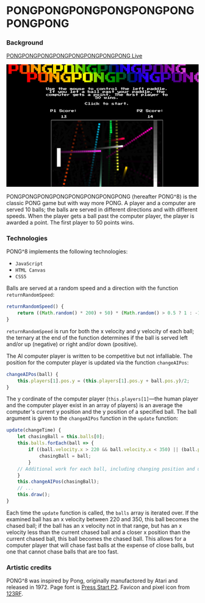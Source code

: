 # PONGPONGPONGPONGPONGPONGPONGPONG

### Background

[PONGPONGPONGPONGPONGPONGPONGPONG Live](https://www.davidanderson.nyc/pongpongpongpongpongpongpongpong)

![screenshot](screenshot.png)

PONGPONGPONGPONGPONGPONGPONGPONG (hereafter PONG^8) is the classic PONG game but with way more PONG. A player and a computer are served 10 balls; the balls are served in different directions and with different speeds. When the player gets a ball past the computer player, the player is awarded a point. The first player to 50 points wins. 

### Technologies

PONG^8 implements the following technologies:

- `JavaScript`
- `HTML Canvas`
- `CSS5`

Balls are served at a random speed and a direction with the function `returnRandomSpeed`:

```javascript
returnRandomSpeed() {
    return ((Math.random() * 200) + 50) * (Math.random() > 0.5 ? 1 : -1);
}
```
`returnRandomSpeed` is run for both the x velocity and y velocity of each ball; the ternary at the end of the function determines if the ball is served left and/or up (negative) or right and/or down (positive). 

The AI computer player is written to be competitive but not infalliable. The position for the computer player is updated via the function `changeAIPos`:

```javascript
changeAIPos(ball) {
    this.players[1].pos.y = (this.players[1].pos.y + ball.pos.y)/2;
}
```

The y cordinate of the computer player (`this.players[1]`—the human player and the computer player exist in an array of players) is an average the computer's current y position and the y position of a specified ball. The ball argument is given to the `changeAIPos` function in the `update` function: 

```javascript
update(changeTime) {
    let chasingBall = this.balls[0];
    this.balls.forEach(ball => {
        if ((ball.velocity.x > 220 && ball.velocity.x < 350) || (ball.pos.x > chasingBall.pos.x && ball.velocity.x < chasingBall.velocity.x)) {
            chasingBall = ball;
        }
    // Additional work for each ball, including changing position and updating score. 
    }
    this.changeAIPos(chasingBall);
    // ... 
    this.draw();
}
```

Each time the `update` function is called, the `balls` array is iterated over. If the examined ball has an x velocity between 220 and 350, this ball becomes the chased ball; if the ball has an x velocity not in that range, but has an x velocity less than the current chased ball and a closer x position than the current chased ball, this ball becomes the chased ball. This allows for a computer player that will chase fast balls at the expense of close balls, but one that cannot chase balls that are too fast.  

### Artistic credits

PONG^8 was inspired by Pong, originally manufactored by Atari and released in 1972. Page font is [Press Start P2](https://fonts.google.com/specimen/Press+Start+2P). Favicon and pixel icon from [123RF](https://www.123rf.com/photo_85997350_stock-vector-pixel-pattern-vector-seamless-pixel-art-background-with-gray-silver-and-white-squares.html).